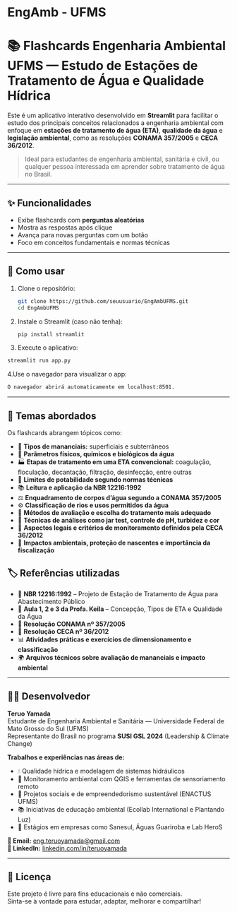 # EngAmb - UFMS

# 📚 Flashcards Engenharia Ambiental UFMS — Estudo de Estações de Tratamento de Água e Qualidade Hídrica

Este é um aplicativo interativo desenvolvido em **Streamlit** para facilitar o estudo dos principais conceitos relacionados a engenharia ambiental com enfoque em **estações de tratamento de água (ETA)**, **qualidade da água** e **legislação ambiental**, como as resoluções **CONAMA 357/2005** e **CECA 36/2012**.

> Ideal para estudantes de engenharia ambiental, sanitária e civil, ou qualquer pessoa interessada em aprender sobre tratamento de água no Brasil.

---

## ✨ Funcionalidades

- Exibe flashcards com **perguntas aleatórias**
- Mostra as respostas após clique
- Avança para novas perguntas com um botão
- Foco em conceitos fundamentais e normas técnicas

---

## 🚀 Como usar

1. Clone o repositório:
   ```bash
   git clone https://github.com/seuusuario/EngAmbUFMS.git
   cd EngAmbUFMS
   ````
2. Instale o Streamlit (caso não tenha):
   ```bash
   pip install streamlit
   ````

3. Execute o aplicativo:
  ```bash
  streamlit run app.py
  ````
4.Use o navegador para visualizar o app: 
  ```bash
  O navegador abrirá automaticamente em localhost:8501.
  ````

---

## 🧠 Temas abordados

Os flashcards abrangem tópicos como:

- 🌊 **Tipos de mananciais:** superficiais e subterrâneos
- 🧪 **Parâmetros físicos, químicos e biológicos da água**
- 🏭 **Etapas de tratamento em uma ETA convencional:** coagulação, floculação, decantação, filtração, desinfecção, entre outras
- 📏 **Limites de potabilidade segundo normas técnicas**
- 📚 **Leitura e aplicação da NBR 12216:1992**
- ⚖️ **Enquadramento de corpos d’água segundo a CONAMA 357/2005**
- ⚙️ **Classificação de rios e usos permitidos da água**
- 🔬 **Métodos de avaliação e escolha do tratamento mais adequado**
- 🧫 **Técnicas de análises como jar test, controle de pH, turbidez e cor**
- 📜 **Aspectos legais e critérios de monitoramento definidos pela CECA 36/2012**
- 🌿 **Impactos ambientais, proteção de nascentes e importância da fiscalização**

## 🏷️ Referências utilizadas

- 📄 **NBR 12216:1992** – Projeto de Estação de Tratamento de Água para Abastecimento Público  
- 📘 **Aula 1, 2 e 3 da Profa. Keila** – Concepção, Tipos de ETA e Qualidade da Água  
- 📑 **Resolução CONAMA nº 357/2005**  
- 📑 **Resolução CECA nº 36/2012**  
- 📊 **Atividades práticas e exercícios de dimensionamento e classificação**  
- 🌍 **Arquivos técnicos sobre avaliação de mananciais e impacto ambiental**

---

## 👨‍💻 Desenvolvedor

**Teruo Yamada**  
Estudante de Engenharia Ambiental e Sanitária — Universidade Federal de Mato Grosso do Sul (UFMS)  
Representante do Brasil no programa **SUSI GSL 2024** (Leadership & Climate Change)

**Trabalhos e experiências nas áreas de:**

- 💧 Qualidade hídrica e modelagem de sistemas hidráulicos  
- 🌱 Monitoramento ambiental com QGIS e ferramentas de sensoriamento remoto  
- 🤝 Projetos sociais e de empreendedorismo sustentável (ENACTUS UFMS)  
- 📚 Iniciativas de educação ambiental (Ecollab International e Plantando Luz)  
- 🧪 Estágios em empresas como Sanesul, Águas Guariroba e Lab HeroS  

**📧 Email:** [eng.teruoyamada@gmail.com](mailto:eng.teruoyamada@gmail.com)  
**🔗 LinkedIn:** [linkedin.com/in/teruoyamada](https://linkedin.com/in/teruoyamada)

---

## 📄 Licença

Este projeto é livre para fins educacionais e não comerciais.  
Sinta-se à vontade para estudar, adaptar, melhorar e compartilhar!



